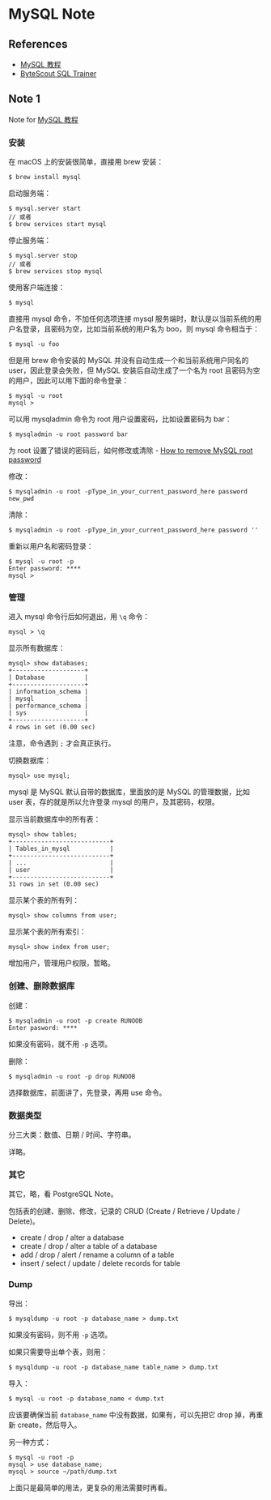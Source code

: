 # MySQL Note

## References

- [MySQL 教程](http://www.runoob.com/mysql/mysql-tutorial.html)
- [ByteScout SQL Trainer](https://app.bytescout.com/sql-trainer/index.html)

## Note 1

Note for [MySQL 教程](http://www.runoob.com/mysql/mysql-tutorial.html)

### 安装

在 macOS 上的安装很简单，直接用 brew 安装：

    $ brew install mysql

启动服务端：

    $ mysql.server start
    // 或者
    $ brew services start mysql

停止服务端：

    $ mysql.server stop
    // 或者
    $ brew services stop mysql

使用客户端连接：

    $ mysql

直接用 mysql 命令，不加任何选项连接 mysql 服务端时，默认是以当前系统的用户名登录，且密码为空，比如当前系统的用户名为 boo，则 mysql 命令相当于：

    $ mysql -u foo

但是用 brew 命令安装的 MySQL 并没有自动生成一个和当前系统用户同名的 user，因此登录会失败，但 MySQL 安装后自动生成了一个名为 root 且密码为空的用户，因此可以用下面的命令登录：

    $ mysql -u root
    mysql >

可以用 mysqladmin 命令为 root 用户设置密码，比如设置密码为 bar：

    $ mysqladmin -u root password bar

为 root 设置了错误的密码后，如何修改或清除 - [How to remove MySQL root password](https://stackoverflow.com/questions/3032054/how-to-remove-mysql-root-password)

修改：

    $ mysqladmin -u root -pType_in_your_current_password_here password new_pwd

清除：

    $ mysqladmin -u root -pType_in_your_current_password_here password ''

重新以用户名和密码登录：

    $ mysql -u root -p
    Enter password: ****
    mysql >

### 管理

进入 mysql 命令行后如何退出，用 `\q` 命令：

    mysql > \q

显示所有数据库：

    mysql> show databases;
    +--------------------+
    | Database           |
    +--------------------+
    | information_schema |
    | mysql              |
    | performance_schema |
    | sys                |
    +--------------------+
    4 rows in set (0.00 sec)

注意，命令遇到 `;` 才会真正执行。

切换数据库：

    mysql> use mysql;

mysql 是 MySQL 默认自带的数据库，里面放的是 MySQL 的管理数据，比如 user 表，存的就是所以允许登录 mysql 的用户，及其密码，权限。

显示当前数据库中的所有表：

    mysql> show tables;
    +---------------------------+
    | Tables_in_mysql           |
    +---------------------------+
    | ...                       |
    | user                      |
    +---------------------------+
    31 rows in set (0.00 sec)

显示某个表的所有列：

    mysql> show columns from user;

显示某个表的所有索引：

    mysql> show index from user;

增加用户，管理用户权限，暂略。

### 创建、删除数据库

创建：

    $ mysqladmin -u root -p create RUNOOB
    Enter pasword: ****

如果没有密码，就不用 `-p` 选项。

删除：

    $ mysqladmin -u root -p drop RUNOOB

选择数据库，前面讲了，先登录，再用 use 命令。

### 数据类型

分三大类：数值、日期 / 时间、字符串。

详略。

### 其它

其它，略，看 PostgreSQL Note。

包括表的创建、删除、修改，记录的 CRUD (Create / Retrieve / Update / Delete)。

- create / drop / alter a database
- create / drop / alter a table of a database
- add / drop / alert / rename a column of a table
- insert / select / update / delete records for table

### Dump

导出：

    $ mysqldump -u root -p database_name > dump.txt

如果没有密码，则不用 `-p` 选项。

如果只需要导出单个表，则用：

    $ mysqldump -u root -p database_name table_name > dump.txt

导入：

    $ mysql -u root -p database_name < dump.txt

应该要确保当前 `database_name` 中没有数据，如果有，可以先把它 drop 掉，再重新 create，然后导入。

另一种方式：

    $ mysql -u root -p
    mysql > use database_name;
    mysql > source ~/path/dump.txt

上面只是最简单的用法，更复杂的用法需要时再看。

